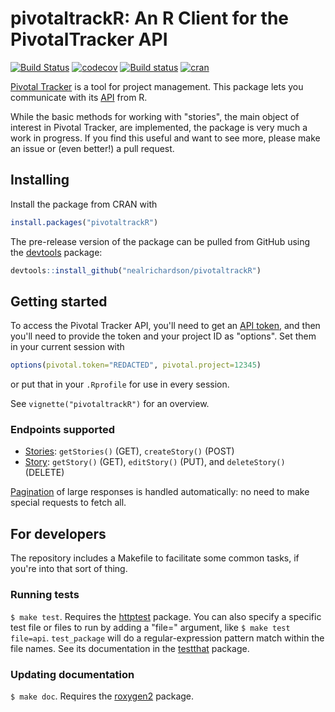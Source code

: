 # pivotaltrackR: An R Client for the PivotalTracker API

[![Build Status](https://travis-ci.org/nealrichardson/pivotaltrackR.png?branch=master)](https://travis-ci.org/nealrichardson/pivotaltrackR)  [![codecov](https://codecov.io/gh/nealrichardson/pivotaltrackR/branch/master/graph/badge.svg)](https://codecov.io/gh/nealrichardson/pivotaltrackR)
[![Build status](https://ci.appveyor.com/api/projects/status/87n5pncwov3jyfab/branch/master?svg=true)](https://ci.appveyor.com/project/nealrichardson/pivotaltrackr/branch/master)
[![cran](https://www.r-pkg.org/badges/version-last-release/pivotaltrackR)](https://cran.r-project.org/package=pivotaltrackR)

[Pivotal Tracker](https://www.pivotaltracker.com/) is a tool for project management. This package lets you communicate with its [API](https://www.pivotaltracker.com/help/api/rest/v5) from R.

While the basic methods for working with "stories", the main object of interest in Pivotal Tracker, are implemented, the package is very much a work in progress. If you find this useful and want to see more, please make an issue or (even better!) a pull request.

## Installing

Install the package from CRAN with

```r
install.packages("pivotaltrackR")
```

The pre-release version of the package can be pulled from GitHub using the [devtools](https://github.com/hadley/devtools) package:

```r
devtools::install_github("nealrichardson/pivotaltrackR")
```

## Getting started

To access the Pivotal Tracker API, you'll need to get an [API token](https://www.pivotaltracker.com/help/articles/api_token/), and then you'll need to provide the token and your project ID as "options". Set them in your current session with

```r
options(pivotal.token="REDACTED", pivotal.project=12345)
```

or put that in your `.Rprofile` for use in every session.

See `vignette("pivotaltrackR")` for an overview.

### Endpoints supported

* [Stories](https://www.pivotaltracker.com/help/api/rest/v5#Stories): `getStories()` (GET), `createStory()` (POST)
* [Story](https://www.pivotaltracker.com/help/api/rest/v5#Story): `getStory()` (GET), `editStory()` (PUT), and `deleteStory()` (DELETE)

[Pagination](https://www.pivotaltracker.com/help/api#Paginating_List_Responses) of large responses is handled automatically: no need to make special requests to fetch all.

## For developers

The repository includes a Makefile to facilitate some common tasks, if you're into that sort of thing.

### Running tests

`$ make test`. Requires the [httptest](https://github.com/nealrichardson/httptest) package. You can also specify a specific test file or files to run by adding a "file=" argument, like `$ make test file=api`. `test_package` will do a regular-expression pattern match within the file names. See its documentation in the [testthat](https://github.com/hadley/testthat) package.

### Updating documentation

`$ make doc`. Requires the [roxygen2](https://github.com/klutometis/roxygen) package.
